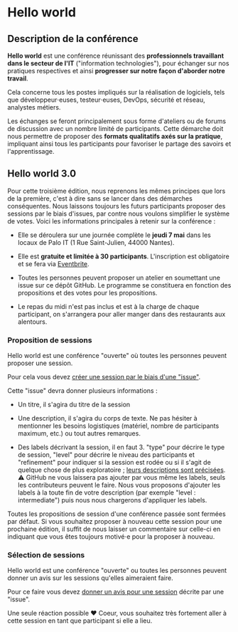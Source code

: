 # Hello world

## Description de la conférence

**Hello world** est une conférence réunissant des **professionnels travaillant dans le secteur de l'IT** ("information technologies"), pour échanger sur nos pratiques respectives et ainsi **progresser sur notre façon d'aborder notre travail**.

Cela concerne tous les postes impliqués sur la réalisation de logiciels, tels que développeur⋅euses, testeur⋅euses, DevOps, sécurité et réseau, analystes métiers.

Les échanges se feront principalement sous forme d'ateliers ou de forums de discussion avec un nombre limité de participants. Cette démarche doit nous permettre de proposer des **formats qualitatifs axés sur la pratique**, impliquant ainsi tous les participants pour favoriser le partage des savoirs et l'apprentissage.

## Hello world 3.0

Pour cette troisième édition, nous reprenons les mêmes principes que lors de la première, c'est à dire sans se lancer dans des démarches conséquentes. Nous laissons toujours les futurs participants proposer des sessions par le biais d'issues, par contre nous voulons simplifier le système de votes. Voici les informations principales à retenir sur la conférence :

- Elle se déroulera sur une journée complète le **jeudi 7 mai** dans les locaux de Palo IT (1 Rue Saint-Julien, 44000 Nantes).

- Elle est **gratuite et limitée à 30 participants**. L'inscription est obligatoire et se fera via [Eventbrite](https://www.eventbrite.fr/e/billets-hello-world-3-91133939065).

- Toutes les personnes peuvent proposer un atelier en soumettant une issue sur ce dépôt GitHub. Le programme se constituera en fonction des propositions et des votes pour les propositions.

- Le repas du midi n'est pas inclus et est à la charge de chaque participant, on s'arrangera pour aller manger dans des restaurants aux alentours.

### Proposition de sessions

Hello world est une conférence "ouverte" où toutes les personnes peuvent proposer une session.

Pour cela vous devez [créer une session par le biais d'une "issue"](https://github.com/hello-world-conference/conference/issues).

Cette "issue" devra donner plusieurs informations :

- Un titre, il s'agira du titre de la session

- Une description, il s'agira du corps de texte. Ne pas hésiter à mentionner les besoins logistiques (matériel, nombre de participants maximum, etc.) ou tout autres remarques.

- Des labels décrivant la session, il en faut 3. "type" pour décrire le type de session, "level" pour décrire le niveau des participants et "refinement" pour indiquer si la session est rodée ou si il s'agit de quelque chose de plus exploratoire ; [leurs descriptions sont précisées](https://github.com/hello-world-conference/conference/labels). ⚠️ GitHub ne vous laissera pas ajouter par vous même les labels, seuls les contributeurs peuvent le faire. Nous vous proposons d'ajouter les labels à la toute fin de votre description (par exemple "level : intermediate") puis nous nous chargerons d'appliquer les labels.

Toutes les propositions de session d'une conférence passée sont fermées par défaut. Si vous souhaitez proposer à nouveau cette session pour une prochaine édition, il suffit de nous laisser un commentaire sur celle-ci en indiquant que vous êtes toujours motivé⋅e pour la proposer à nouveau.

### Sélection de sessions

Hello world est une conférence "ouverte" ou toutes les personnes peuvent donner un avis sur les sessions qu'elles aimeraient faire.

Pour ce faire vous devez [donner un avis pour une session](https://github.com/hello-world-conference/conference/issues) décrite par une "issue".

Une seule réaction possible ❤️ Coeur, vous souhaitez très fortement aller à cette session en tant que participant si elle a lieu.
